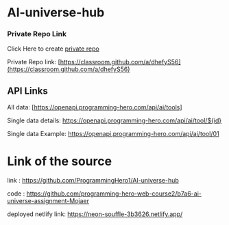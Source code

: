 # AI-universe-hub

### Private Repo Link
Click Here to create [private repo](https://classroom.github.com/a/dhefyS56)

Private Repo link: [https://classroom.github.com/a/dhefyS56](https://classroom.github.com/a/dhefyS56)


## API Links
All data: [https://openapi.programming-hero.com/api/ai/tools]

Single data details: https://openapi.programming-hero.com/api/ai/tool/${id}

Single data Example: https://openapi.programming-hero.com/api/ai/tool/01

# Link of the source

link : https://github.com/ProgrammingHero1/AI-universe-hub

code : https://github.com/programming-hero-web-course2/b7a6-ai-universe-assignment-Mojaer

deployed netlify link: https://neon-souffle-3b3626.netlify.app/
